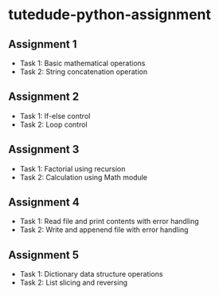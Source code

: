 # tutedude-python-assignment

## Assignment 1
- Task 1: Basic mathematical operations
- Task 2: String concatenation operation

## Assignment 2
- Task 1: If-else control
- Task 2: Loop control

## Assignment 3
- Task 1: Factorial using recursion
- Task 2: Calculation using Math module

## Assignment 4
- Task 1: Read file and print contents with error handling
- Task 2: Write and appenend file with error handling

## Assignment 5
- Task 1: Dictionary data structure operations
- Task 2: List slicing and reversing